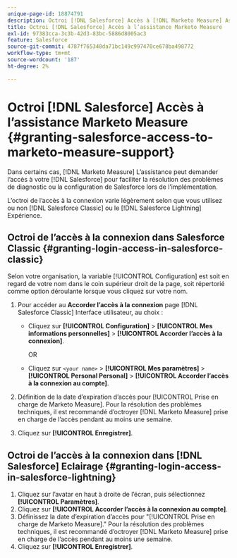```yaml
---
unique-page-id: 18874791
description: Octroi [!DNL Salesforce] Accès à [!DNL Marketo Measure] Assistance - [!DNL Marketo Measure]
title: Octroi [!DNL Salesforce] Accès à l’assistance Marketo Measure
exl-id: 97383cca-3c3b-42d3-83bc-5886d8005ac3
feature: Salesforce
source-git-commit: 4787f765348da71bc149c997470ce678ba498772
workflow-type: tm+mt
source-wordcount: '187'
ht-degree: 2%

---
```


# Octroi [!DNL Salesforce] Accès à l’assistance Marketo Measure {#granting-salesforce-access-to-marketo-measure-support}

Dans certains cas, [!DNL Marketo Measure] L’assistance peut demander l’accès à votre [!DNL Salesforce] pour faciliter la résolution des problèmes de diagnostic ou la configuration de Salesforce lors de l’implémentation.

L’octroi de l’accès à la connexion varie légèrement selon que vous utilisez ou non [!DNL Salesforce Classic] ou le [!DNL Salesforce Lightning] Expérience.

## Octroi de l’accès à la connexion dans Salesforce Classic {#granting-login-access-in-salesforce-classic}

Selon votre organisation, la variable [!UICONTROL Configuration] est soit en regard de votre nom dans le coin supérieur droit de la page, soit répertorié comme option déroulante lorsque vous cliquez sur votre nom.

1. Pour accéder au **Accorder l’accès à la connexion** page [!DNL Salesforce Classic] Interface utilisateur, au choix :

   * Cliquez sur **[!UICONTROL Configuration]** > **[!UICONTROL Mes informations personnelles]** > **[!UICONTROL Accorder l’accès à la connexion]**.

     OR

   * Cliquez sur `<your name>` > **[!UICONTROL Mes paramètres]** > **[!UICONTROL Personal Personal]** > **[!UICONTROL Accorder l’accès à la connexion au compte]**.

1. Définition de la date d’expiration d’accès pour [!UICONTROL Prise en charge de Marketo Measure]. Pour la résolution des problèmes techniques, il est recommandé d’octroyer [!DNL Marketo Measure] prise en charge de l’accès pendant au moins une semaine.
1. Cliquez sur **[!UICONTROL Enregistrer]**.

## Octroi de l’accès à la connexion dans [!DNL Salesforce] Eclairage {#granting-login-access-in-salesforce-lightning}

1. Cliquez sur l’avatar en haut à droite de l’écran, puis sélectionnez **[!UICONTROL Paramètres]**.
1. Cliquez sur **[!UICONTROL Accorder l’accès à la connexion au compte]**.
1. Définissez la date d’expiration d’accès pour &quot;[!UICONTROL Prise en charge de Marketo Measure].&quot; Pour la résolution des problèmes techniques, il est recommandé d’octroyer [!DNL Marketo Measure] prise en charge de l’accès pendant au moins une semaine.
1. Cliquez sur **[!UICONTROL Enregistrer]**.
